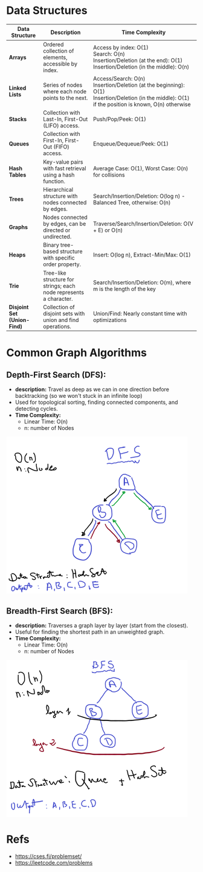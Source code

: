 
# Data Structures

| **Data Structure**            | Description                                                        | Time Complexity                                                                                                                                         |
|-------------------------------|--------------------------------------------------------------------|---------------------------------------------------------------------------------------------------------------------------------------------------------|
| **Arrays**                    | Ordered collection of elements, accessible by index.               | Access by index: O(1)<br>Search: O(n)<br>Insertion/Deletion (at the end): O(1)<br>Insertion/Deletion (in the middle): O(n)                              |
| **Linked Lists**              | Series of nodes where each node points to the next.                | Access/Search: O(n)<br>Insertion/Deletion (at the beginning): O(1)<br>Insertion/Deletion (in the middle): O(1) if the position is known, O(n) otherwise |
| **Stacks**                    | Collection with Last-In, First-Out (LIFO) access.                  | Push/Pop/Peek: O(1)                                                                                                                                     |
| **Queues**                    | Collection with First-In, First-Out (FIFO) access.                 | Enqueue/Dequeue/Peek: O(1)                                                                                                                              |
| **Hash Tables**               | Key-value pairs with fast retrieval using a hash function.         | Average Case: O(1), Worst Case: O(n) for collisions                                                                                                     |
| **Trees**                     | Hierarchical structure with nodes connected by edges.              | Search/Insertion/Deletion: O(log n) - Balanced Tree, otherwise: O(n)                                                                                    |
| **Graphs**                    | Nodes connected by edges, can be directed or undirected.           | Traverse/Search/Insertion/Deletion: O(V + E) or O(n)                                                                                                    |
| **Heaps**                     | Binary tree-based structure with specific order property.          | Insert: O(log n), Extract-Min/Max: O(1)                                                                                                                 |
| **Trie**                      | Tree-like structure for strings; each node represents a character. | Search/Insertion/Deletion: O(m), where m is the length of the key                                                                                       |
| **Disjoint Set (Union-Find)** | Collection of disjoint sets with union and find operations.        | Union/Find: Nearly constant time with optimizations                                                                                                     |



# Common Graph Algorithms

## Depth-First Search (DFS):
- **description:**
  Travel as deep as we can in one direction before backtracking (so we won't stuck in an infinite loop)
- Used for topological sorting, finding connected components, and detecting cycles.
- **Time Complexity:**
  - Linear Time: O(n)
  - n: number of Nodes

![DFS](src/DFS.png)

## Breadth-First Search (BFS):
- **description:** Traverses a graph layer by layer (start from the closest).
- Useful for finding the shortest path in an unweighted graph.
- **Time Complexity:**
  - Linear Time: O(n)
  - n: number of Nodes

![DFS](src/BFS.png)

# Refs
- https://cses.fi/problemset/
- https://leetcode.com/problems
<!-- https://www.youtube.com/watch?v=dZ_6MS14Mg4 -->
